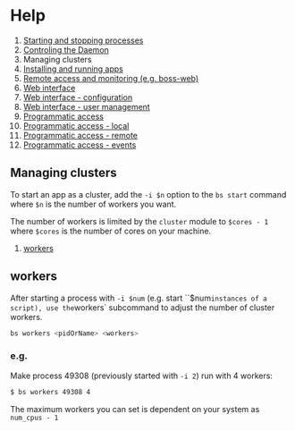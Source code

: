# Help

1. [Starting and stopping processes](processes.md)
1. [Controling the Daemon](daemon.md)
1. Managing clusters
1. [Installing and running apps](apps.md)
1. [Remote access and monitoring (e.g. boss-web)](remote.md)
1. [Web interface](web.md)
1. [Web interface - configuration](web-config.md)
1. [Web interface - user management](web-uesrs.md)
1. [Programmatic access](programmatic-access.md)
1. [Programmatic access - local](programmatic-access-local.md)
1. [Programmatic access - remote](programmatic-access-remote.md)
1. [Programmatic access - events](programmatic-access-events.md)

## Managing clusters

To start an app as a cluster, add the `-i $n` option to the `bs start` command where `$n` is the number of workers you want.

The number of workers is limited by the `cluster` module to `$cores - 1` where `$cores` is the number of cores on your machine.

1. [workers](#workers)

## workers

After starting a process with `-i $num` (e.g. start ``$num` instances of a script), use the `workers` subcommand to adjust the number of cluster workers.

```sh
bs workers <pidOrName> <workers>
```

### e.g.

Make process 49308 (previously started with `-i 2`) run with 4 workers:

```sh
$ bs workers 49308 4
```

The maximum workers you can set is dependent on your system as `num_cpus - 1`
